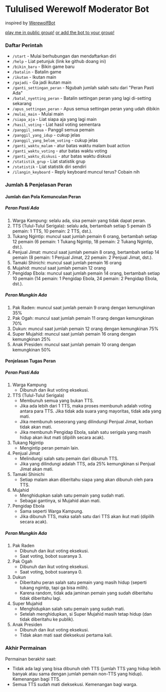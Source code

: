# Tululised Werewolf Moderator Bot

inspired by [WerewolfBot](https://telegram.me/werewolfbot)

[play me in public group!](https://telegram.me/lycantulul)
[or add the bot to your group!](https://telegram.me/lycantulul_bot)

### Daftar Perintah
- `/start` - Mulai berhubungan dan mendaftarkan diri
- `/help` - Liat petunjuk (link ke github doang ini)
- `/bikin_baru` - Bikin game baru
- `/batalin` - Batalin game
- `/ikutan` - Ikutan main
- `/gajadi` - Ga jadi ikutan main
- `/ganti_settingan_peran` - Ngubah jumlah salah satu dari "Peran Pasti Ada"
- `/batal_nyetting_peran` - Batalin settingan peran yang lagi di-setting sekarang
- `/apus_settingan_peran` - Apus semua settingan peran yang udah dibikin
- `/mulai_main` - Mulai main
- `/siapa_aja` - Liat siapa aja yang lagi main
- `/hasil_voting` - Liat hasil voting sementara
- `/panggil_semua` - Panggil semua pemain
- `/panggil_yang_idup` - cukup jelas
- `/panggil_yang_belom_voting` - cukup jelas
- `/ganti_waktu_malam` - atur batas waktu malam buat action
- `/ganti_waktu_voting` - atur batas waktu voting
- `/ganti_waktu_diskusi` - atur batas waktu diskusi
- `/statistik_grup` - Liat statistik grup
- `/statistik` - Liat statistik diri sendiri
- `/ilangin_keyboard` - Reply keyboard muncul terus? Cobain nih

### Jumlah & Penjelasan Peran

#### Jumlah dan Pola Kemunculan Peran

##### Peran Pasti Ada
1. Warga Kampung: selalu ada, sisa pemain yang tidak dapat peran.
1. TTS (Tulul-Tulul Serigala): selalu ada, bertambah setiap 5 pemain (5 pemain: 1 TTS, 10 pemain: 2 TTS, dst.).
1. Tukang Ngintip: muncul saat jumlah pemain 6 orang, bertambah setiap 12 pemain (6 pemain: 1 Tukang Ngintip, 18 pemain: 2 Tukang Ngintip, dst.).
1. Penjual Jimat: muncul saat jumlah pemain 8 orang, bertambah setiap 14 pemain (8 pemain: 1 Penjual Jimat, 22 pemain: 2 Penjual Jimat, dst.).
1. Tamaki Shinichi: muncul saat jumlah pemain 16 orang
1. Mujahid: muncul saat jumlah pemain 12 orang
1. Pengidap Ebola: muncul saat jumlah pemain 14 orang, bertambah setiap 10 pemain (14 pemain: 1 Pengidap Ebola, 24 pemain: 2 Pengidap Ebola, dst.).

##### Peran Mungkin Ada
1. Pak Raden: muncul saat jumlah pemain 9 orang dengan kemungkinan 35%
1. Pak Ogah: muncul saat jumlah pemain 11 orang dengan kemungkinan 70%
1. Dukun: muncul saat jumlah pemain 12 orang dengan kemungkinan 75%
1. Super Mujahid: muncul saat jumlah pemain 16 orang dengan kemungkinan 25%
1. Anak Presiden: muncul saat jumlah pemain 10 orang dengan kemungkinan 50%

#### Penjelasan Tugas Peran

##### Peran Pasti Ada
1. Warga Kampung
   - Dibunuh dan ikut voting eksekusi.
1. TTS (Tulul-Tulul Serigala)
   - Membunuh semua yang bukan TTS.
   - Jika ada lebih dari 1 TTS, maka proses membunuh adalah voting antara para TTS. Jika tidak ada suara yang mayoritas, tidak ada yang mati.
   - Jika membunuh seseorang yang dilindungi Penjual Jimat, korban tidak akan mati.
   - Jika membunuh Pengidap Ebola, salah satu serigala yang masih hidup akan ikut mati (dipilih secara acak).
1. Tukang Ngintip
   - Mengintip peran pemain lain.
1. Penjual Jimat
   - Melindungi salah satu pemain dari dibunuh TTS.
   - Jika yang dilindungi adalah TTS, ada 25% kemungkinan si Penjual Jimat akan mati.
1. Tamaki Shinichi
   - Setiap malam akan diberitahu siapa yang akan dibunuh oleh para TTS.
1. Mujahid
   - Menghidupkan salah satu pemain yang sudah mati.
   - Sebagai gantinya, si Mujahid akan mati.
1. Pengidap Ebola
   - Sama seperti Warga Kampung.
   - Jika dibunuh TTS, maka salah satu dari TTS akan ikut mati (dipilih secara acak).

##### Peran Mungkin Ada
1. Pak Raden
   - Dibunuh dan ikut voting eksekusi.
   - Saat voting, bobot suaranya 3.
1. Pak Ogah
   - Dibunuh dan ikut voting eksekusi.
   - Saat voting, bobot suaranya 0.
1. Dukun
   - Diberitahu peran salah satu pemain yang masih hidup (seperti tukang ngintip, tapi ga bisa milih).
   - Karena random, tidak ada jaminan pemain yang sudah diberitahu tidak diberitahu lagi.
1. Super Mujahid
   - Menghidupkan salah satu pemain yang sudah mati.
   - Setelah menghidupkan, si Super Mujahid masih tetap hidup (dan tidak diberitahu ke publik).
1. Anak Presiden
   - Dibunuh dan ikut voting eksekusi.
   - Tidak akan mati saat dieksekusi pertama kali.

### Akhir Permainan

Permainan berakhir saat:
- Tidak ada lagi yang bisa dibunuh oleh TTS (jumlah TTS yang hidup lebih banyak atau sama dengan jumlah pemain non-TTS yang hidup). Kemenangan bagi TTS.
- Semua TTS sudah mati dieksekusi. Kemenangan bagi warga.
